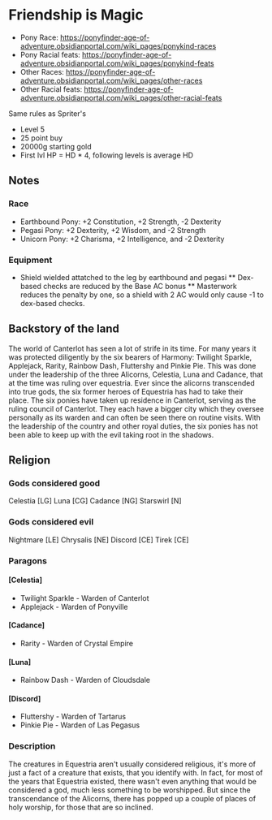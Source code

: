 # Friendship is Magic

* Pony Race:  https://ponyfinder-age-of-adventure.obsidianportal.com/wiki_pages/ponykind-races
* Pony Racial feats: https://ponyfinder-age-of-adventure.obsidianportal.com/wiki_pages/ponykind-feats
* Other Races: https://ponyfinder-age-of-adventure.obsidianportal.com/wiki_pages/other-races
* Other Racial feats: https://ponyfinder-age-of-adventure.obsidianportal.com/wiki_pages/other-racial-feats

Same rules as Spriter's
* Level 5
* 25 point buy
* 20000g starting gold
* First lvl HP = HD * 4, following levels is average HD

## Notes
### Race
* Earthbound Pony: +2 Constitution, +2 Strength, -2 Dexterity
* Pegasi Pony: +2 Dexterity, +2 Wisdom, and -2 Strength
* Unicorn Pony: +2 Charisma, +2 Intelligence, and -2 Dexterity
### Equipment
* Shield wielded attatched to the leg by earthbound and pegasi 
** Dex-based checks are reduced by the Base AC bonus
** Masterwork reduces the penalty by one, so a shield with 2 AC would only cause -1 to dex-based checks.



## Backstory of the land
The world of Canterlot has seen a lot of strife in its time. For many years it was protected diligently by the six bearers of Harmony: Twilight Sparkle, Applejack, Rarity, Rainbow Dash, Fluttershy and Pinkie Pie. This was done under the leadership of the three Alicorns, Celestia, Luna and Cadance, that at the time was ruling over equestria. Ever since the alicorns transcended into true gods, the six former heroes of Equestria has had to take their place. The six ponies have taken up residence in Canterlot, serving as the ruling council of Canterlot. They each have a bigger city which they oversee personally as its warden and can often be seen there on routine visits. With the leadership of the country and other royal duties, the six ponies has not been able to keep up with the evil taking root in the shadows. 

## Religion
### Gods considered good
Celestia [LG]
Luna [CG]
Cadance [NG]
Starswirl [N]
### Gods considered evil
Nightmare [LE]
Chrysalis [NE]
Discord [CE]
Tirek [CE]

### Paragons
#### [Celestia]
* Twilight Sparkle - Warden of Canterlot
* Applejack - Warden of Ponyville

#### [Cadance]
* Rarity - Warden of Crystal Empire

#### [Luna]
* Rainbow Dash - Warden of Cloudsdale

#### [Discord]
* Fluttershy - Warden of Tartarus
* Pinkie Pie - Warden of Las Pegasus

### Description
The creatures in Equestria aren't usually considered religious, it's more of just a fact of a creature that exists, that you identify with. In fact, for most of the years that Equestria existed, there wasn't even anything that would be considered a god, much less something to be worshipped. But since the transcendance of the Alicorns, there has popped up a couple of places of holy worship, for those that are so inclined.